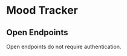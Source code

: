 # Mood Tracker

## Open Endpoints
Open endpoints do not require authentication.

<!-- ### Lost in Translation Users `GET /translations`
#### Sample Response
```json
[
  {
    "id": 1,
    "username": ""
  }
]
```

### Translation Users `GET /translations?username=<query>`
You can filter results to get a specific user from the API. It uses the standard URL Query String syntax.

> **e.g.** Search for a user with username `victor` you can make a `GET` request to `apiUrl/trivia?username=victor`.
>
> This will return an array of **all users** that match the username of victor.

#### Sample Code
```javascript
const apiURL = 'your-api-url-goes-here'
const username = 'victor'

fetch(`${apiURL}/translations?username=${username}`)
    .then(response => response.json())
    .then(results => {
        // results will be an array of users that match the username of victor.
    })
    .catch(error => {
    })
```

## Protected Endpoints

Protected endpoints require the X-API-Key header with the API key as value.

### 🔒 Lost in Translation Users `POST /translations`

#### Sample Code
```javascript
const apiURL = 'your-api-url-goes-here'
const apiKey = 'your-public-api-key-goes-here'

fetch(`${apiURL}/translations`, {
        method: 'POST',
        headers: {
          'X-API-Key': apiKey,
          'Content-Type': 'application/json'
        },
        body: JSON.stringify({ 
            username: 'mega-mind', 
            translations: [] 
        })
    })
    .then(response => {
      if (!response.ok) {
        throw new Error('Could not create new user')
      }
      return response.json()
    })
    .then(newUser => {
      // newUser is the new user with an id
    })
    .catch(error => {
    })
```

#### Sample response
```json
{
    "id": 2,
    "username": "mega-mind",
    "translations": []
}
```

### 🔒 Lost in Translation Users `PATCH /translations`
The `PATCH` method is used to update a single record

#### Sample Code
```javascript
const apiURL = 'your-api-url-goes-here'
const apiKey = 'your-public-api-key-goes-here'
const userId = 1 // Update user with id 1

fetch(`${apiURL}/translations/${userId}`, {
        method: 'PATCH', // NB: Set method to PATCH
        headers: {
            'X-API-Key': apiKey,
          'Content-Type': 'application/json'
        },
        body: JSON.stringify({
            // Provide new translations to add to user with id 1
            translations: ['easy', 'i love javascript'] 
        })
    })
    .then(response => {
      if (!response.ok) {
        throw new Error('Could not update translations history')
      }
      return response.json()
    })
    .then(updatedUser => {
      // updatedUser is the user with the Patched data
    })
    .catch(error => {
    })
``` -->